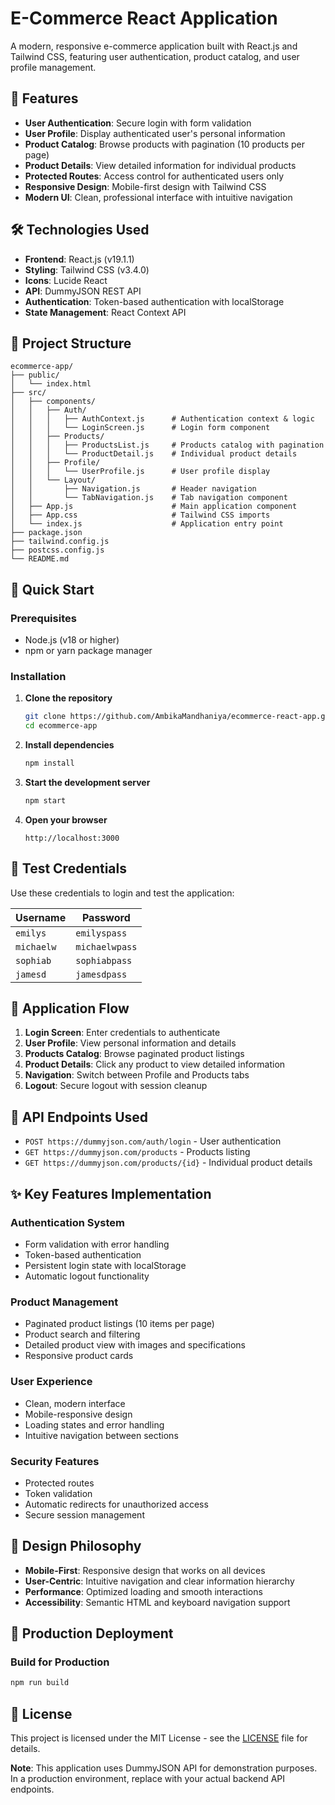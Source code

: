# E-Commerce React Application

A modern, responsive e-commerce application built with React.js and Tailwind CSS, featuring user authentication, product catalog, and user profile management.

## 🚀 Features

- **User Authentication**: Secure login with form validation
- **User Profile**: Display authenticated user's personal information
- **Product Catalog**: Browse products with pagination (10 products per page)
- **Product Details**: View detailed information for individual products
- **Protected Routes**: Access control for authenticated users only
- **Responsive Design**: Mobile-first design with Tailwind CSS
- **Modern UI**: Clean, professional interface with intuitive navigation

## 🛠️ Technologies Used

- **Frontend**: React.js (v19.1.1)
- **Styling**: Tailwind CSS (v3.4.0)
- **Icons**: Lucide React
- **API**: DummyJSON REST API
- **Authentication**: Token-based authentication with localStorage
- **State Management**: React Context API

## 📁 Project Structure

```
ecommerce-app/
├── public/
│   └── index.html
├── src/
│   ├── components/
│   │   ├── Auth/
│   │   │   ├── AuthContext.js      # Authentication context & logic
│   │   │   └── LoginScreen.js      # Login form component
│   │   ├── Products/
│   │   │   ├── ProductsList.js     # Products catalog with pagination
│   │   │   └── ProductDetail.js    # Individual product details
│   │   ├── Profile/
│   │   │   └── UserProfile.js      # User profile display
│   │   └── Layout/
│   │       ├── Navigation.js       # Header navigation
│   │       └── TabNavigation.js    # Tab navigation component
│   ├── App.js                      # Main application component
│   ├── App.css                     # Tailwind CSS imports
│   └── index.js                    # Application entry point
├── package.json
├── tailwind.config.js
├── postcss.config.js
└── README.md
```

## 🚀 Quick Start

### Prerequisites

- Node.js (v18 or higher)
- npm or yarn package manager

### Installation

1. **Clone the repository**
   ```bash
   git clone https://github.com/AmbikaMandhaniya/ecommerce-react-app.git
   cd ecommerce-app
   ```

2. **Install dependencies**
   ```bash
   npm install
   ```

3. **Start the development server**
   ```bash
   npm start
   ```

4. **Open your browser**
   ```
   http://localhost:3000
   ```

## 🔐 Test Credentials

Use these credentials to login and test the application:

| Username | Password |
|----------|----------|
| `emilys` | `emilyspass` |
| `michaelw` | `michaelwpass` |
| `sophiab` | `sophiabpass` |
| `jamesd` | `jamesdpass` |

## 📱 Application Flow

1. **Login Screen**: Enter credentials to authenticate
2. **User Profile**: View personal information and details
3. **Products Catalog**: Browse paginated product listings
4. **Product Details**: Click any product to view detailed information
5. **Navigation**: Switch between Profile and Products tabs
6. **Logout**: Secure logout with session cleanup

## 🔗 API Endpoints Used

- `POST https://dummyjson.com/auth/login` - User authentication
- `GET https://dummyjson.com/products` - Products listing
- `GET https://dummyjson.com/products/{id}` - Individual product details

## ✨ Key Features Implementation

### Authentication System
- Form validation with error handling
- Token-based authentication
- Persistent login state with localStorage
- Automatic logout functionality

### Product Management
- Paginated product listings (10 items per page)
- Product search and filtering
- Detailed product view with images and specifications
- Responsive product cards

### User Experience
- Clean, modern interface
- Mobile-responsive design
- Loading states and error handling
- Intuitive navigation between sections

### Security Features
- Protected routes
- Token validation
- Automatic redirects for unauthorized access
- Secure session management

## 🎨 Design Philosophy

- **Mobile-First**: Responsive design that works on all devices
- **User-Centric**: Intuitive navigation and clear information hierarchy
- **Performance**: Optimized loading and smooth interactions
- **Accessibility**: Semantic HTML and keyboard navigation support

## 🚀 Production Deployment

### Build for Production
```bash
npm run build
```


## 📄 License

This project is licensed under the MIT License - see the [LICENSE](LICENSE) file for details.


**Note**: This application uses DummyJSON API for demonstration purposes. In a production environment, replace with your actual backend API endpoints.
